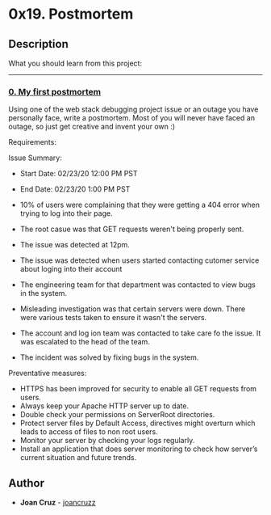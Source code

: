 # 0x19. Postmortem

## Description
What you should learn from this project:

---

### [0. My first postmortem](./README.md)
Using one of the web stack debugging project issue or an outage you have personally face, write a postmortem. Most of you will never have faced an outage, so just get creative and invent your own :)

Requirements:

Issue Summary:
* Start Date: 02/23/20 12:00 PM PST
* End Date: 02/23/20 1:00 PM PST
* 10% of users were complaining that they were getting a 404 error when trying to log into their page.
* The root casue was that GET requests weren't being properly sent.


* The issue was detected at 12pm.
* The issue was detected when users started contacting cutomer service about loging into their account
* The engineering team for that department was contacted to view bugs in the system.
* Misleading investigation was that certain servers were down. There were various tests taken to ensure it wasn't the servers.
* The account and log ion team was contacted to take care fo the issue. It was escalated to the head of the team.
* The incident was solved by fixing bugs in the system.

Preventative measures:
* HTTPS has been improved for security to enable all GET requests from users.
* Always keep your Apache HTTP server up to date.
* Double check your permissions on ServerRoot directories.
* Protect server files by Default Access, directives might overturn which leads to access of files to non root users.
* Monitor your server by checking your logs regularly.
* Install an application that does server monitoring to check how server’s current situation and future trends.


## Author
* **Joan Cruz** - [joancruzz](https://github.com/joancruzz)
